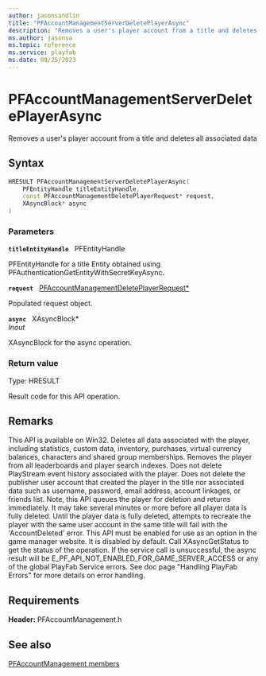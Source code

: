 ```yaml
---
author: jasonsandlin
title: "PFAccountManagementServerDeletePlayerAsync"
description: "Removes a user's player account from a title and deletes all associated data"
ms.author: jasonsa
ms.topic: reference
ms.service: playfab
ms.date: 09/25/2023
---
```


# PFAccountManagementServerDeletePlayerAsync  

Removes a user's player account from a title and deletes all associated data  

## Syntax  
  
```cpp
HRESULT PFAccountManagementServerDeletePlayerAsync(  
    PFEntityHandle titleEntityHandle,  
    const PFAccountManagementDeletePlayerRequest* request,  
    XAsyncBlock* async  
)  
```  
  
### Parameters  
  
**`titleEntityHandle`** &nbsp; PFEntityHandle  
  
PFEntityHandle for a title Entity obtained using PFAuthenticationGetEntityWithSecretKeyAsync.  
  
**`request`** &nbsp; [PFAccountManagementDeletePlayerRequest*](../../pfaccountmanagementtypes/structs/pfaccountmanagementdeleteplayerrequest.md)  
  
Populated request object.  
  
**`async`** &nbsp; XAsyncBlock*  
*_Inout_*  
  
XAsyncBlock for the async operation.  
  
  
### Return value
Type: HRESULT
  
Result code for this API operation.
  
## Remarks  
  
This API is available on Win32. Deletes all data associated with the player, including statistics, custom data, inventory, purchases, virtual currency balances, characters and shared group memberships. Removes the player from all leaderboards and player search indexes. Does not delete PlayStream event history associated with the player. Does not delete the publisher user account that created the player in the title nor associated data such as username, password, email address, account linkages, or friends list. Note, this API queues the player for deletion and returns immediately. It may take several minutes or more before all player data is fully deleted. Until the player data is fully deleted, attempts to recreate the player with the same user account in the same title will fail with the 'AccountDeleted' error. This API must be enabled for use as an option in the game manager website. It is disabled by default. Call XAsyncGetStatus to get the status of the operation. If the service call is unsuccessful, the async result will be E_PF_API_NOT_ENABLED_FOR_GAME_SERVER_ACCESS or any of the global PlayFab Service errors. See doc page "Handling PlayFab Errors" for more details on error handling.
  
## Requirements  
  
**Header:** PFAccountManagement.h
  
## See also  
[PFAccountManagement members](../pfaccountmanagement_members.md)  

  
  

